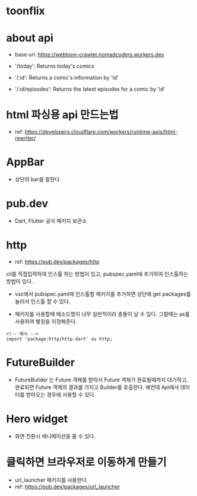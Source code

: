 # toonflix

# about api

- base url: https://webtoon-crawler.nomadcoders.workers.dev

- '/today': Returns today's comics
- '/:id': Returns a comic's information by 'id'
- '/:id/episodes': Returns the latest episodes for a comic by 'id'

# html 파싱용 api 만드는법

- ref: https://developers.cloudflare.com/workers/runtime-apis/html-rewriter/

# AppBar

- 상단의 bar를 말한다.

# pub.dev

- Dart, Flutter 공식 패키지 보관소

# http

- ref: https://pub.dev/packages/http

cli를 직접입력하여 인스톨 하는 방법이 있고, pubspec.yaml에 추가하여 인스톨하는 방법이 있다.

- vsc에서 pubspec.yaml에 인스톨할 패키지를 추가하면 상단에 get packages를 눌러서 인스톨 할 수 있다.

- 패키지를 사용할때 메소드명이 너무 일반적이라 충돌이 날 수 있다. 그럴때는 as를 사용하여 별칭을 지정해준다.

```
<!-- 예시 -->
import 'package:http/http.dart' as http;
```

# FutureBuilder

- FutureBuilder 는 Future 객체를 받아서 Future 객체가 완료될때까지 대기하고, 완료되면 Future 객체의 결과를 가지고 Builder를 호출한다. 예컨데 Api에서 데이터를 받아오는 경우에 사용할 수 있다.

# Hero widget

- 화면 전환시 애니메이션을 줄 수 있다.

# 클릭하면 브라우저로 이동하게 만들기

- url_launcher 패키지를 사용한다.
- ref: https://pub.dev/packages/url_launcher
